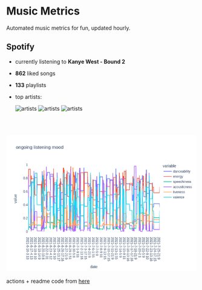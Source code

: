 # Music Metrics

Automated music metrics for fun, updated hourly.

## Spotify

- currently listening to **Kanye West - Bound 2**

- **862** liked songs
- **133** playlists

- top artists: 

    ![artists](https://i.scdn.co/image/ab6761610000f178674ff007ae3142f086057881) ![artists](https://i.scdn.co/image/d874c1e1787e1e1a5762a3b008efecab53f7ee0d) ![artists](https://i.scdn.co/image/ab6761610000f178791df44171e57a2fe6e21659)

<br></br>

<!-- ## Audio features for currently playing

![feature spread](figures/auto.png) -->

![ongoing features](figures/timeseries.png)

actions + readme code from [here](https://github.com/gargakshit/gargakshit)
